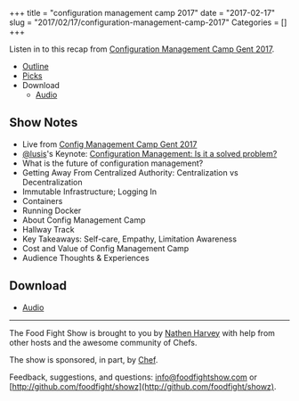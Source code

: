 +++
title = "configuration management camp 2017"
date = "2017-02-17"
slug = "2017/02/17/configuration-management-camp-2017"
Categories = []
+++

Listen in to this recap from [Configuration Management Camp Gent 2017](http://cfgmgmtcamp.eu/).

* [Outline](http://foodfightshow.org/2017/02/configuration-management-camp-2017.html#outline)
* [Picks](http://foodfightshow.org/2017/02/configuration-management-camp-2017.html#picks)
* Download
  * [Audio](http://traffic.libsyn.com/foodfight/FFS106.mp3)

<!-- more -->

Show Notes<a name="outline"></a>
-------

* Live from [Config Management Camp Gent 2017](http://cfgmgmtcamp.eu/)
* [@lusis](https://twitter.com/lusis)'s Keynote: [Configuration Management: Is it a solved problem?](https://speakerdeck.com/lusis/configuration-management-is-a-solved-problem)
* What is the future of configuration management?
* Getting Away From Centralized Authority: Centralization vs Decentralization
* Immutable Infrastructure; Logging In
* Containers
* Running Docker
* About Config Management Camp
* Hallway Track
* Key Takeaways: Self-care, Empathy, Limitation Awareness
* Cost and Value of Config Management Camp
* Audience Thoughts &amp; Experiences

Download
--------

* [Audio](http://traffic.libsyn.com/foodfight/FFS106.mp3)

<hr />

The Food Fight Show is brought to you by [Nathen Harvey](https://twitter.com/nathenharvey) with help from other hosts and the awesome community of Chefs.

The show is sponsored, in part, by [Chef](http://www.chef.io).

Feedback, suggestions, and questions:  [info@foodfightshow.com](mailto:info@foodfightshow.com) or  [http://github.com/foodfight/showz](http://github.com/foodfight/showz).
